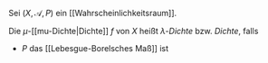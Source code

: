 Sei $(X, \mathcal{A}, P)$ ein [[Wahrscheinlichkeitsraum]].

Die $\mu$-[[mu-Dichte|Dichte]] $f$ von $X$ heißt *$\lambda$-Dichte* bzw. *Dichte*, falls
- $P$ das [[Lebesgue-Borelsches Maß]] ist